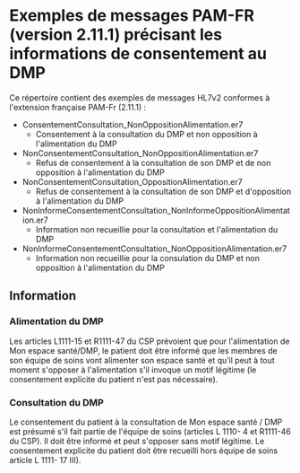 # Exemples de messages PAM-FR (version 2.11.1) précisant les informations de consentement au  DMP

Ce répertoire contient des exemples de messages HL7v2 conformes à l'extension française PAM-Fr (2.11.1) : 
- ConsentementConsultation_NonOppositionAlimentation.er7
   - Consentement à la consultation du DMP et non opposition à l'alimentation du DMP
- NonConsentementConsultation_NonOppositionAlimentation.er7
  - Refus de consentement  à la consultation de son DMP et de non opposition à l'alimentation du DMP 
- NonConsentementConsultation_OppositionAlimentation.er7
  - Refus de consentement  à la consultation de son DMP et d'opposition à l'alimentation du DMP  
- NonInformeConsentementConsultation_NonInformeOppositionAlimentation.er7
  -   Information non recueillie pour la consultation et l'alimentation du DMP 
- NonInformeConsentementConsultation_NonOppositionAlimentation.er7
  -  Information non recueillie pour la consulation  du DMP et non opposition à l'alimentation du DMP
   

## Information

### Alimentation  du DMP

Les articles L1111-15 et R1111-47 du CSP prévoient que pour l'alimentation de Mon espace
santé/DMP, le patient doit être informé que les membres de son équipe de soins vont
alimenter son espace santé et qu’il peut à tout moment s'opposer à l'alimentation s'il invoque
un motif légitime (le consentement explicite du patient n'est pas nécessaire).

### Consultation du DMP

Le consentement du patient à la consultation de Mon espace santé / DMP est présumé s'il fait
partie de l'équipe de soins (articles L 1110- 4 et R1111-46 du CSP). Il doit être informé et
peut s'opposer sans motif légitime. Le consentement explicite du patient doit être recueilli
hors équipe de soins article L 1111- 17 III).

